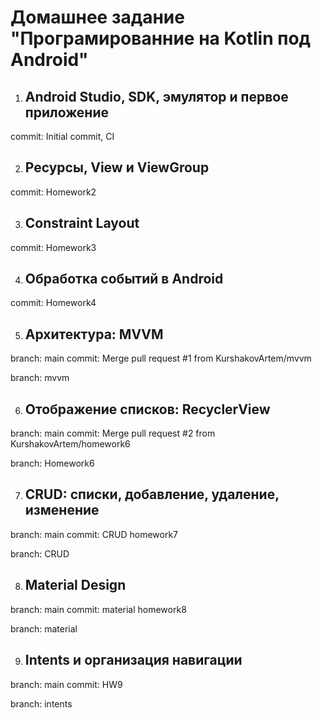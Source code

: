 # Домашнее задание "Програмированние на Kotlin под Android"

1. ## Android Studio, SDK, эмулятор и первое приложение
commit: Initial commit, CI

2. ## Ресурсы, View и ViewGroup
commit: Homework2

3. ## Constraint Layout
commit: Homework3

4. ## Обработка событий в Android
commit: Homework4

5. ## Архитектура: MVVM
branch: main commit: Merge pull request #1 from KurshakovArtem/mvvm

branch: mvvm

6. ## Отображение списков: RecyclerView
branch: main commit: Merge pull request #2 from KurshakovArtem/homework6

branch: Homework6

7. ## CRUD: списки, добавление, удаление, изменение
branch: main commit: CRUD homework7

branch: CRUD

8. ## Material Design
branch: main commit: material homework8

branch: material

9. ## Intents и организация навигации
branch: main commit: HW9

branch: intents